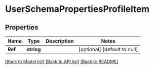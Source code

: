 # UserSchemaPropertiesProfileItem

## Properties
Name | Type | Description | Notes
------------ | ------------- | ------------- | -------------
**Ref** | **string** |  | [optional] [default to null]

[[Back to Model list]](../README.md#documentation-for-models) [[Back to API list]](../README.md#documentation-for-api-endpoints) [[Back to README]](../README.md)

